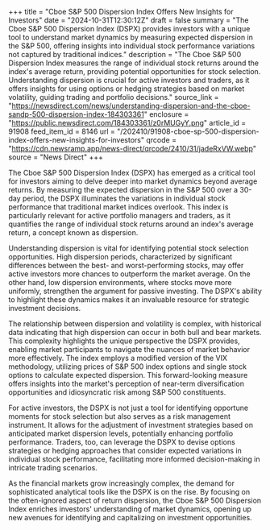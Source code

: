 +++
title = "Cboe S&P 500 Dispersion Index Offers New Insights for Investors"
date = "2024-10-31T12:30:12Z"
draft = false
summary = "The Cboe S&P 500 Dispersion Index (DSPX) provides investors with a unique tool to understand market dynamics by measuring expected dispersion in the S&P 500, offering insights into individual stock performance variations not captured by traditional indices."
description = "The Cboe S&P 500 Dispersion Index measures the range of individual stock returns around the index's average return, providing potential opportunities for stock selection. Understanding dispersion is crucial for active investors and traders, as it offers insights for using options or hedging strategies based on market volatility, guiding trading and portfolio decisions."
source_link = "https://newsdirect.com/news/understanding-dispersion-and-the-cboe-sandp-500-dispersion-index-184303361"
enclosure = "https://public.newsdirect.com/184303361/z0rMUGyY.png"
article_id = 91908
feed_item_id = 8146
url = "/202410/91908-cboe-sp-500-dispersion-index-offers-new-insights-for-investors"
qrcode = "https://cdn.newsramp.app/news-direct/qrcode/2410/31/jadeRxVW.webp"
source = "News Direct"
+++

<p>The Cboe S&P 500 Dispersion Index (DSPX) has emerged as a critical tool for investors aiming to delve deeper into market dynamics beyond average returns. By measuring the expected dispersion in the S&P 500 over a 30-day period, the DSPX illuminates the variations in individual stock performance that traditional market indices overlook. This index is particularly relevant for active portfolio managers and traders, as it quantifies the range of individual stock returns around an index's average return, a concept known as dispersion.</p><p>Understanding dispersion is vital for identifying potential stock selection opportunities. High dispersion periods, characterized by significant differences between the best- and worst-performing stocks, may offer active investors more chances to outperform the market average. On the other hand, low dispersion environments, where stocks move more uniformly, strengthen the argument for passive investing. The DSPX's ability to highlight these dynamics makes it an invaluable resource for strategic investment decisions.</p><p>The relationship between dispersion and volatility is complex, with historical data indicating that high dispersion can occur in both bull and bear markets. This complexity highlights the unique perspective the DSPX provides, enabling market participants to navigate the nuances of market behavior more effectively. The index employs a modified version of the VIX methodology, utilizing prices of S&P 500 index options and single stock options to calculate expected dispersion. This forward-looking measure offers insights into the market's perception of near-term diversification opportunities and idiosyncratic risk among S&P 500 constituents.</p><p>For active investors, the DSPX is not just a tool for identifying opportune moments for stock selection but also serves as a risk management instrument. It allows for the adjustment of investment strategies based on anticipated market dispersion levels, potentially enhancing portfolio performance. Traders, too, can leverage the DSPX to devise options strategies or hedging approaches that consider expected variations in individual stock performance, facilitating more informed decision-making in intricate trading scenarios.</p><p>As the financial markets grow increasingly complex, the demand for sophisticated analytical tools like the DSPX is on the rise. By focusing on the often-ignored aspect of return dispersion, the Cboe S&P 500 Dispersion Index enriches investors' understanding of market dynamics, opening up new avenues for identifying and capitalizing on investment opportunities.</p>